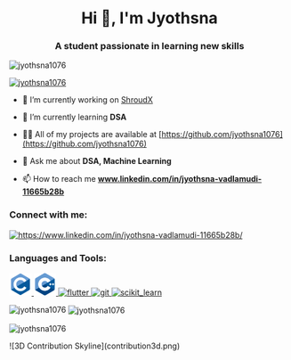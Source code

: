 <h1 align="center">Hi 👋, I'm Jyothsna</h1>
<h3 align="center">A student passionate in learning new skills</h3>

<p align="left"> <img src="https://komarev.com/ghpvc/?username=jyothsna1076&label=Profile%20views&color=0e75b6&style=flat" alt="jyothsna1076" /> </p>

<p align="left"> <a href="https://github.com/ryo-ma/github-profile-trophy"><img src="https://github-profile-trophy.vercel.app/?username=jyothsna1076" alt="jyothsna1076" /></a> </p>

- 🔭 I’m currently working on [ShroudX](https://github.com/saisriy/ShroudX)

- 🌱 I’m currently learning **DSA**

- 👨‍💻 All of my projects are available at [https://github.com/jyothsna1076](https://github.com/jyothsna1076)

- 💬 Ask me about **DSA, Machine Learning**

- 📫 How to reach me **www.linkedin.com/in/jyothsna-vadlamudi-11665b28b**

<h3 align="left">Connect with me:</h3>
<p align="left">
<a href="https://linkedin.com/in/https://www.linkedin.com/in/jyothsna-vadlamudi-11665b28b/" target="blank"><img align="center" src="https://raw.githubusercontent.com/rahuldkjain/github-profile-readme-generator/master/src/images/icons/Social/linked-in-alt.svg" alt="https://www.linkedin.com/in/jyothsna-vadlamudi-11665b28b/" height="30" width="40" /></a>
</p>

<h3 align="left">Languages and Tools:</h3>
<p align="left"> <a href="https://www.cprogramming.com/" target="_blank" rel="noreferrer"> <img src="https://raw.githubusercontent.com/devicons/devicon/master/icons/c/c-original.svg" alt="c" width="40" height="40"/> </a> <a href="https://www.w3schools.com/cpp/" target="_blank" rel="noreferrer"> <img src="https://raw.githubusercontent.com/devicons/devicon/master/icons/cplusplus/cplusplus-original.svg" alt="cplusplus" width="40" height="40"/> </a> <a href="https://flutter.dev" target="_blank" rel="noreferrer"> <img src="https://www.vectorlogo.zone/logos/flutterio/flutterio-icon.svg" alt="flutter" width="40" height="40"/> </a> <a href="https://git-scm.com/" target="_blank" rel="noreferrer"> <img src="https://www.vectorlogo.zone/logos/git-scm/git-scm-icon.svg" alt="git" width="40" height="40"/> </a> <a href="https://scikit-learn.org/" target="_blank" rel="noreferrer"> <img src="https://upload.wikimedia.org/wikipedia/commons/0/05/Scikit_learn_logo_small.svg" alt="scikit_learn" width="40" height="40"/> </a> </p>

<p><img align="left" src="https://github-readme-stats.vercel.app/api/top-langs?username=jyothsna1076&show_icons=true&locale=en&layout=compact" alt="jyothsna1076" /></p>

<p>&nbsp;<img align="center" src="https://github-readme-stats.vercel.app/api?username=jyothsna1076&show_icons=true&locale=en" alt="jyothsna1076" /></p>

<p><img align="center" src="https://github-readme-streak-stats.herokuapp.com/?user=jyothsna1076&" alt="jyothsna1076" /></p>
![3D Contribution Skyline](contribution3d.png)

